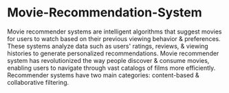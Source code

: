 # Movie-Recommendation-System
Movie recommender systems are intelligent algorithms that suggest movies for users to watch based on their previous viewing behavior & preferences. These systems analyze data such as users' ratings, reviews, & viewing histories to generate personalized recommendations. Movie recommender system has revolutionized the way people discover & consume movies, enabling users to navigate through vast catalogs of films more efficiently. Recommender systems have two main categories: content-based & collaborative filtering. 
